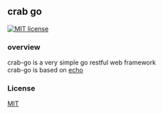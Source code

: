 ## crab go
[![MIT license](https://img.shields.io/badge/license-MIT-brightgreen.svg)](https://opensource.org/licenses/MIT)
### overview
crab-go is a very simple go restful web framework   
crab-go is based on [echo](https://github.com/labstack/echo)




### License
[MIT](https://github.com/allenhaozi/crabgo/blob/master/LICENSE)

